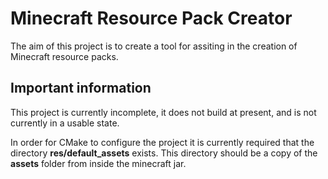 # Minecraft Resource Pack Creator
The aim of this project is to create a tool for assiting in the creation of Minecraft resource packs.

## Important information

This project is currently incomplete, it does not build at present, and is not currently in a usable state.

In order for CMake to configure the project it is currently required that the directory **res/default_assets** exists. This directory should be a copy of the **assets**  folder from inside the minecraft jar.